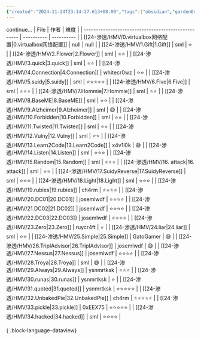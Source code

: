 ```yaml
---
{"created":"2024-11-24T23:14:27.613+08:00","tags":["obsidian","gardenEntry"],"Type":"null","dg-publish":true,"dg-home":"true","permalink":"/40-Obsidian/Home/","dgPassFrontmatter":true,"noteIcon":"2"}
---
```


continue...
| File                                                | 作者         | 难度         |
| --------------------------------------------------- | ---------- | ---------- |
| [[24-渗透/HMV/0.virtualbox网络配置\|0.virtualbox网络配置]] | null       | null       |
| [[24-渗透/HMV/1.Gift\|1.Gift]]                     | sml        | ⭐️         |
| [[24-渗透/HMV/2.Flower\|2.Flower]]                 | sml        | ⭐️⭐️       |
| [[24-渗透/HMV/3.quick\|3.quick]]                   | sml        | ⭐️⭐️       |
| [[24-渗透/HMV/4.Connection\|4.Connection]]         | whitecr0wz | ⭐️⭐️       |
| [[24-渗透/HMV/5.suidy\|5.suidy]]                   | sml        | ⭐️⭐️⭐️⭐️⭐️ |
| [[24-渗透/HMV/6.Five\|6.Five]]                     | sml        | ⭐️⭐️⭐️     |
| [[24-渗透/HMV/7.Hommie\|7.Hommie]]                 | sml        | ⭐️⭐️       |
| [[24-渗透/HMV/8.BaseME\|8.BaseME]]                 | sml        | ⭐️⭐️       |
| [[24-渗透/HMV/9.Alzheimer\|9.Alzheimer]]           | sml        | 😅         |
| [[24-渗透/HMV/10.Forbidden\|10.Forbidden]]         | sml        | ⭐️⭐️       |
| [[24-渗透/HMV/11.Twisted\|11.Twisted]]             | sml        | ⭐️⭐️       |
| [[24-渗透/HMV/12.Vulny\|12.Vulny]]                 | sml        | ⭐️⭐️       |
| [[24-渗透/HMV/13.Learn2Code\|13.Learn2Code]]       | x4v1l0k    | 😅         |
| [[24-渗透/HMV/14.Listen\|14.Listen]]               | sml        | ⭐️⭐️⭐️     |
| [[24-渗透/HMV/15.Random\|15.Random]]               | sml        | ⭐️⭐️⭐️     |
| [[24-渗透/HMV/16. attack\|16. attack]]             | sml        | ⭐️⭐️       |
| [[24-渗透/HMV/17.SuidyReverse\|17.SuidyReverse]]   | sml        | ⭐️⭐️⭐️     |
| [[24-渗透/HMV/18.Light\|18.Light]]                 | sml        | ⭐️⭐️⭐️     |
| [[24-渗透/HMV/19.rubies\|19.rubies]]               | ch4rm      | ⭐️⭐️⭐️⭐️   |
| [[24-渗透/HMV/20.DC01\|20.DC01]]                   | josemlwdf  | ⭐️⭐️⭐️⭐️   |
| [[24-渗透/HMV/21.DC02\|21.DC02]]                   | josemlwdf  | ⭐️⭐️⭐️⭐️   |
| [[24-渗透/HMV/22.DC03\|22.DC03]]                   | josemlwdf  | ⭐️⭐️⭐️⭐️   |
| [[24-渗透/HMV/23.Zero\|23.Zero]]                   | ruycr4ft   | ⭐️         |
| [[24-渗透/HMV/24.liar\|24.liar]]                   | sml        | ⭐️⭐️       |
| [[24-渗透/HMV/25.Simple\|25.Simple]]               | GatoGamer  | 😅         |
| [[24-渗透/HMV/26.TriplAdvisor\|26.TriplAdvisor]]   | josemlwdf  | 😅         |
| [[24-渗透/HMV/27.Nessus\|27.Nessus]]               | josemlwdf  | ⭐️⭐️⭐️⭐️   |
| [[24-渗透/HMV/28.Troya\|28.Troya]]                 | sml        | 😅         |
| [[24-渗透/HMV/29.Always\|29.Always]]               | ysnmrtksk  | ⭐️⭐️⭐️     |
| [[24-渗透/HMV/30.runas\|30.runas]]                 | ysnmrtksk  | ⭐️         |
| [[24-渗透/HMV/31.quoted\|31.quoted]]               | ysnmrtksk  | ⭐️⭐️⭐️⭐️⭐️ |
| [[24-渗透/HMV/32.UnbakedPie\|32.UnbakedPie]]       | ch4rm      | ⭐️⭐️⭐️⭐️⭐️ |
| [[24-渗透/HMV/33.pickle\|33.pickle]]               | 0xEEX75    | ⭐️⭐️⭐️⭐️⭐️ |
| [[24-渗透/HMV/34.hacked\|34.hacked]]               | sml        | ⭐️⭐️⭐️⭐️   |

{ .block-language-dataview}
